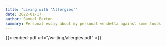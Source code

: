 ```yaml
---
title: "Living with ‘Allergies'"
date: 2022-01-17
author: Samuel Barton
summary: Personal essay about my personal vendetta against some foods
---
```


{{< embed-pdf url="/writing/allergies.pdf" >}}
